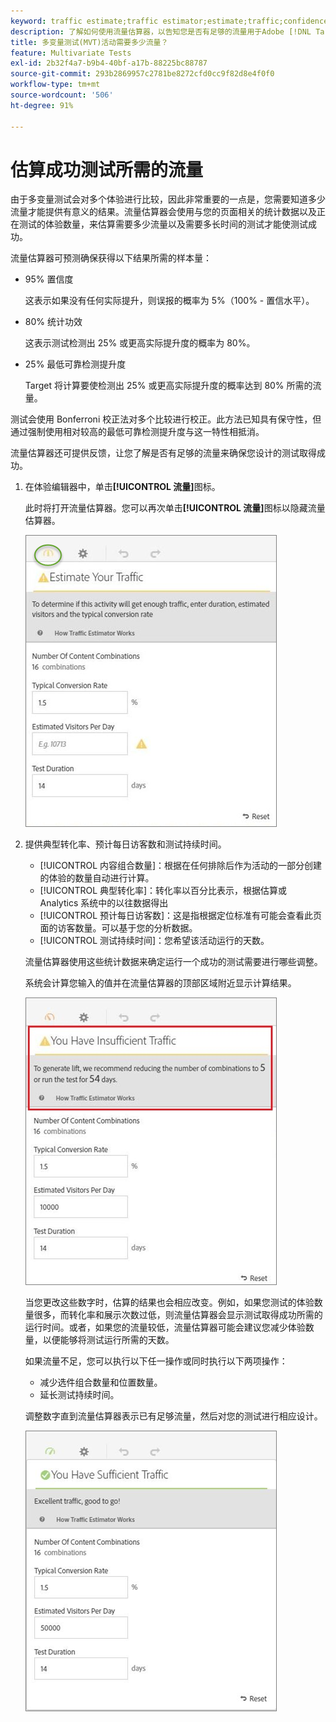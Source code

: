 ```yaml
---
keyword: traffic estimate;traffic estimator;estimate;traffic;confidence;statistical power;lift;bonferroni;conversion rate;visitors per day;duration
description: 了解如何使用流量估算器，以告知您是否有足够的流量用于Adobe [!DNL Target] 多变量测试活动成功。
title: 多变量测试(MVT)活动需要多少流量？
feature: Multivariate Tests
exl-id: 2b32f4a7-b9b4-40bf-a17b-88225bc88787
source-git-commit: 293b2869957c2781be8272cfd0cc9f82d8e4f0f0
workflow-type: tm+mt
source-wordcount: '506'
ht-degree: 91%

---
```


# 估算成功测试所需的流量

由于多变量测试会对多个体验进行比较，因此非常重要的一点是，您需要知道多少流量才能提供有意义的结果。流量估算器会使用与您的页面相关的统计数据以及正在测试的体验数量，来估算需要多少流量以及需要多长时间的测试才能使测试成功。

流量估算器可预测确保获得以下结果所需的样本量：

* 95% 置信度

   这表示如果没有任何实际提升，则误报的概率为 5%（100% - 置信水平）。
* 80% 统计功效

   这表示测试检测出 25% 或更高实际提升度的概率为 80%。
* 25% 最低可靠检测提升度

   Target 将计算要使检测出 25% 或更高实际提升度的概率达到 80% 所需的流量。

测试会使用 Bonferroni 校正法对多个比较进行校正。此方法已知具有保守性，但通过强制使用相对较高的最低可靠检测提升度与这一特性相抵消。

流量估算器还可提供反馈，让您了解是否有足够的流量来确保您设计的测试取得成功。

1. 在体验编辑器中，单击&#x200B;**[!UICONTROL 流量]**&#x200B;图标。

   此时将打开流量估算器。您可以再次单击&#x200B;**[!UICONTROL 流量]**&#x200B;图标以隐藏流量估算器。

   ![估计图像](assets/estimatorempty.png)

1. 提供典型转化率、预计每日访客数和测试持续时间。

   * [!UICONTROL 内容组合数量]：根据在任何排除后作为活动的一部分创建的体验的数量自动进行计算。
   * [!UICONTROL 典型转化率]：转化率以百分比表示，根据估算或 Analytics 系统中的以往数据得出
   * [!UICONTROL 预计每日访客数]：这是指根据定位标准有可能会查看此页面的访客数量。可以基于您的分析数据。
   * [!UICONTROL 测试持续时间]：您希望该活动运行的天数。

   流量估算器使用这些统计数据来确定运行一个成功的测试需要进行哪些调整。

   系统会计算您输入的值并在流量估算器的顶部区域附近显示计算结果。

   ![估计不足图像](assets/estimatorinsufficient.png)

   当您更改这些数字时，估算的结果也会相应改变。例如，如果您测试的体验数量很多，而转化率和展示次数过低，则流量估算器会显示测试取得成功所需的运行时间。或者，如果您的流量较低，流量估算器可能会建议您减少体验数量，以便能够将测试运行所需的天数。

   如果流量不足，您可以执行以下任一操作或同时执行以下两项操作：

   * 减少选件组合数量和位置数量。
   * 延长测试持续时间。

   调整数字直到流量估算器表示已有足够流量，然后对您的测试进行相应设计。

   ![估计图像](assets/estimatorok.png)
